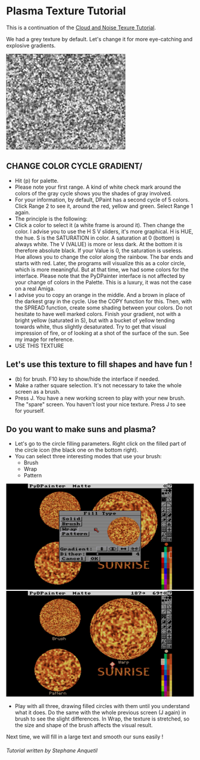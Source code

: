 # Plasma Texture Tutorial

This is a continuation of the [Cloud and Noise Texure Tutorial](../clouds/Clouds.md).

We had a grey texture by default. Let's change it for more eye-catching and explosive gradients.

![plasma](plasma.png)

## CHANGE COLOR CYCLE GRADIENT/
- Hit (p) for palette.
- Please note your first range. A kind of white check mark around the colors of the gray cycle shows you the shades of gray involved.
- For your information, by default, DPaint has a second cycle of 5 colors. Click Range 2 to see it, around the red, yellow and green. Select Range 1 again.
- The principle is the following:
- Click a color to select it (a white frame is around it). Then change the color. I advise you to use the H S V sliders, it's more graphical. H is HUE, the hue. S is the SATURATION in color. A saturation at 0 (bottom) is always white. The V (VALUE) is more or less dark. At the bottom it is therefore absolute black. If your Value is 0, the saturation is useless. Hue allows you to change the color along the rainbow. The bar ends and starts with red. Later, the programs will visualize this as a color circle, which is more meaningful. But at that time, we had some colors for the interface. Please note that the PyDPainter interface is not affected by your change of colors in the Palette. This is a luxury, it was not the case on a real Amiga.
- I advise you to copy an orange in the middle. And a brown in place of the darkest gray in the cycle. Use the COPY function for this. Then, with the SPREAD function, create some shading between your colors. Do not hesitate to have well marked colors. Finish your gradient, not with a bright yellow (saturated in S), but with a bucket of yellow tending towards white, thus slightly desaturated. Try to get that visual impression of fire, or of looking at a shot of the surface of the sun. See my image for reference.
- USE THIS TEXTURE

## Let's use this texture to fill shapes and have fun !
- (b) for brush. F10 key to show/hide the interface if needed.
- Make a rather square selection. It's not necessary to take the whole screen as a brush.
- Press J. You have a new working screen to play with your new brush. The "spare" screen. You haven't lost your nice texture. Press J to see for yourself.
## Do you want to make suns and plasma?
- Let's go to the circle filling parameters. Right click on the filled part of the circle icon (the black one on the bottom right).
- You can select three interesting modes that use your brush:
  - Brush
  - Wrap
  - Pattern

![filltype](filltype.jpg)
![filltype2](filltype2.jpg)

- Play with all three, drawing filled circles with them until you understand what it does. Do the same with the whole previous screen (J again) in brush to see the slight differences. In Wrap, the texture is stretched, so the size and shape of the brush affects the visual result.

Next time, we will fill in a large text and smooth our suns easily !

###### Tutorial written by Stephane Anquetil
